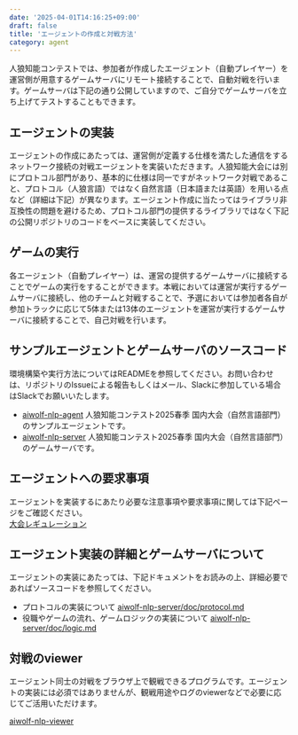 ```yaml
---
date: '2025-04-01T14:16:25+09:00'
draft: false
title: 'エージェントの作成と対戦方法'
category: agent
---
```


人狼知能コンテストでは、参加者が作成したエージェント（自動プレイヤー）を運営側が用意するゲームサーバにリモート接続することで、自動対戦を行います。ゲームサーバは下記の通り公開していますので、ご自分でゲームサーバを立ち上げてテストすることもできます。

## エージェントの実装

エージェントの作成にあたっては、運営側が定義する仕様を満たした通信をするネットワーク接続の対戦エージェントを実装いただきます。人狼知能大会には別にプロトコル部門があり、基本的に仕様は同一ですがネットワーク対戦であること、プロトコル（人狼言語）ではなく自然言語（日本語または英語）を用いる点など（詳細は下記）が異なります。エージェント作成に当たってはライブラリ非互換性の問題を避けるため、プロトコル部門の提供するライブラリではなく下記の公開リポジトリのコードをベースに実装してください。

## ゲームの実行

各エージェント（自動プレイヤー）は、運営の提供するゲームサーバに接続することでゲームの実行をすることができます。本戦においては運営が実行するゲームサーバに接続し、他のチームと対戦することで、予選においては参加者各自が参加トラックに応じて5体または13体のエージェントを運営が実行するゲームサーバに接続することで、自己対戦を行います。

## サンプルエージェントとゲームサーバのソースコード

環境構築や実行方法についてはREADMEを参照してください。お問い合わせは、リポジトリのIssueによる報告もしくはメール、Slackに参加している場合はSlackでお願いいたします。

- [aiwolf-nlp-agent](https://github.com/aiwolfdial/aiwolf-nlp-agent)
    人狼知能コンテスト2025春季 国内大会（自然言語部門） のサンプルエージェントです。
- [aiwolf-nlp-server](https://github.com/aiwolfdial/aiwolf-nlp-server)
    人狼知能コンテスト2025春季 国内大会（自然言語部門） のゲームサーバです。

## エージェントへの要求事項

エージェントを実装するにあたり必要な注意事項や要求事項に関しては下記ページをご確認ください。\
[大会レギュレーション](/menu/AIWolfDial2025_SpringJp/regulation)

## エージェント実装の詳細とゲームサーバについて

エージェントの実装にあたっては、下記ドキュメントをお読みの上、詳細必要であればソースコードを参照してください。

- プロトコルの実装について
    [aiwolf-nlp-server/doc/protocol.md](https://github.com/aiwolfdial/aiwolf-nlp-server/blob/main/doc/protocol.md)
- 役職やゲームの流れ、ゲームロジックの実装について
    [aiwolf-nlp-server/doc/logic.md](https://github.com/aiwolfdial/aiwolf-nlp-server/blob/main/doc/logic.md)

## 対戦のviewer

エージェント同士の対戦をブラウザ上で観戦できるプログラムです。エージェントの実装には必須ではありませんが、観戦用途やログのviewerなどで必要に応じてご活用いただけます。

[aiwolf-nlp-viewer](https://aiwolfdial.github.io/aiwolf-nlp-viewer/)
